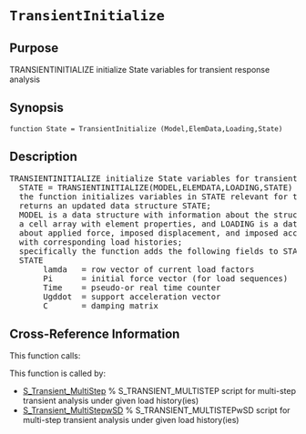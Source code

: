 
<!-- <a name="_top"></a>
<div><a href="../../../_index.md">Home</a> &gt;  <a href="#">latest</a> &gt; <a href="#">Analysis_Functions</a> &gt; <a href="_index.md">Dynamic</a> &gt; TransientInitialize.m</div> -->

<!--<table width="100%"><tr><td align="left"><a href="../../../_index.md"><img alt="<" border="0" src="../../../left.png">&nbsp;Master index</a></td>
<td align="right"><a href="_index.md">Index for latest\Analysis_Functions\Dynamic&nbsp;<img alt=">" border="0" src="../../../right.png"></a></td></tr></table>-->
# `TransientInitialize`
<!-- <h1>TransientInitialize
</h1> -->

## <a name="_name"></a>Purpose

<!-- <h2 id="purpose"><a name="_name"></a>Purpose</h2> -->

TRANSIENTINITIALIZE initialize State variables for transient response analysis

<!-- <div class="box"><strong>TRANSIENTINITIALIZE initialize State variables for transient response analysis</strong></div> -->

## <a name="_synopsis"></a>Synopsis

`function State = TransientInitialize (Model,ElemData,Loading,State)` 
## <a name="_description"></a>Description

<pre class="comment">TRANSIENTINITIALIZE initialize State variables for transient response analysis
  STATE = TRANSIENTINITIALIZE(MODEL,ELEMDATA,LOADING,STATE)
  the function initializes variables in STATE relevant for transient response analysis and
  returns an updated data structure STATE;
  MODEL is a data structure with information about the structural model, ELEMDATA is
  a cell array with element properties, and LOADING is a data structure with information
  about applied force, imposed displacement, and imposed acceleration patterns
  with corresponding load histories;
  specifically the function adds the following fields to STATE needed for transient analysis
  STATE
       lamda   = row vector of current load factors
       Pi      = initial force vector (for load sequences)
       Time    = pseudo-or real time counter
       Ugddot  = support acceleration vector
       C       = damping matrix</pre>
<!-- <div class="fragment"><pre class="comment">TRANSIENTINITIALIZE initialize State variables for transient response analysis
  STATE = TRANSIENTINITIALIZE(MODEL,ELEMDATA,LOADING,STATE)
  the function initializes variables in STATE relevant for transient response analysis and
  returns an updated data structure STATE;
  MODEL is a data structure with information about the structural model, ELEMDATA is
  a cell array with element properties, and LOADING is a data structure with information
  about applied force, imposed displacement, and imposed acceleration patterns
  with corresponding load histories;
  specifically the function adds the following fields to STATE needed for transient analysis
  STATE
       lamda   = row vector of current load factors
       Pi      = initial force vector (for load sequences)
       Time    = pseudo-or real time counter
       Ugddot  = support acceleration vector
       C       = damping matrix</pre></div> -->

<!-- crossreference -->
## <a name="_cross"></a>Cross-Reference Information

This function calls:
<ul style="list-style-image:url(../../../matlabicon.gif)">
</ul>
This function is called by:
<ul style="list-style-image:url(../../../matlabicon.gif)">
<li><a href="../../../latest/Solution_Scripts/S_Transient_MultiStep.md" class="code" title="">S_Transient_MultiStep</a>	% S_TRANSIENT_MULTISTEP script for multi-step transient analysis under given load history(ies)</li><li><a href="../../../latest/Solution_Scripts/S_Transient_MultiStepwSD.md" class="code" title="">S_Transient_MultiStepwSD</a>	% S_TRANSIENT_MULTISTEPwSD script for multi-step transient analysis under given load history(ies)</li></ul>
<!-- crossreference -->




<!-- <hr><address>Generated on Thu 28-Jan-2021 18:22:44 by <strong><a href="http://www.artefact.tk/software/matlab/m2html/" title="Matlab Documentation in HTML">m2html</a></strong> &copy; 2005</address> -->